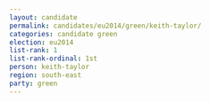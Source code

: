 ```yaml
---
layout: candidate
permalink: candidates/eu2014/green/keith-taylor/
categories: candidate green
election: eu2014
list-rank: 1
list-rank-ordinal: 1st
person: keith-taylor
region: south-east
party: green
---
```

